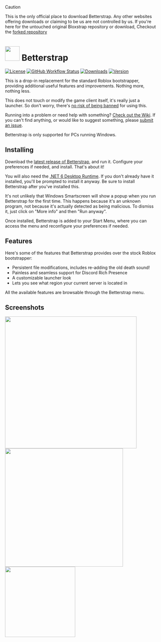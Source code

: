 > [!CAUTION]
> This is the only official place to download Betterstrap. Any other websites offering downloads or claiming to be us are not controlled by us.
> If you're here for the untouched original Bloxstrap repository or download, Checkout the [forked repository](https://github.com/pizzaboxer/bloxstrap)

# <img src="https://github.com/mireyacs/betterstrap/raw/main/Images/Bloxstrap.png" width="48"/> Betterstrap

[![License](https://img.shields.io/github/license/mireyacs/betterstrap)](https://github.com/mireyacs/betterstrap/blob/main/LICENSE)
[![GitHub Workflow Status](https://img.shields.io/github/actions/workflow/status/mireyacs/betterstrap/ci.yml?branch=main&label=builds)](https://github.com/mireyacs/betterstrap/actions)
[![Downloads](https://img.shields.io/github/downloads/mireyacs/betterstrap/latest/total?color=981bfe)](https://github.com/mireyacs/betterstrap/releases)
[![Version](https://img.shields.io/github/v/release/mireyacs/betterstrap?color=7a39fb)](https://github.com/mireyacs/betterstrap/releases/latest)

This is a drop-in replacement for the standard Roblox bootstrapper, providing additional useful features and improvements. Nothing more, nothing less.

This does not touch or modify the game client itself, it's really just a launcher. So don't worry, there's [no risk of being banned](https://github.com/pizzaboxer/bloxstrap/wiki/Why-it%27s-not-reasonably-possible-for-you-to-be-banned-by-Bloxstrap) for using this.

Running into a problem or need help with something? [Check out the Wiki](https://github.com/pizzaboxer/bloxstrap/wiki). If you can't find anything, or would like to suggest something, please [submit an issue](https://github.com/mireyacs/betterstrap/issues).
 
Betterstrap is only supported for PCs running Windows.
 
 ## Installing
Download the [latest release of Betterstrap](https://github.com/mireyacs/betterstrap/releases/latest), and run it. Configure your preferences if needed, and install. That's about it!

You will also need the [.NET 6 Desktop Runtime](https://aka.ms/dotnet-core-applaunch?missing_runtime=true&arch=x64&rid=win11-x64&apphost_version=6.0.16&gui=true). If you don't already have it installed, you'll be prompted to install it anyway. Be sure to install Betterstrap after you've installed this.

It's not unlikely that Windows Smartscreen will show a popup when you run Betterstrap for the first time. This happens because it's an unknown program, not because it's actually detected as being malicious. To dismiss it, just click on "More info" and then "Run anyway".

Once installed, Betterstrap is added to your Start Menu, where you can access the menu and reconfigure your preferences if needed.
 
## Features
Here's some of the features that Betterstrap provides over the stock Roblox bootstrapper:

* Persistent file modifications, includes re-adding the old death sound!
* Painless and seamless support for Discord Rich Presence
* A customizable launcher look
* Lets you see what region your current server is located in

All the available features are browsable through the Betterstrap menu.

## Screenshots

<p float="left">
    <img src="https://github.com/pizzaboxer/bloxstrap/assets/41478239/dcfd0cdf-1aae-45bb-849a-f7710ec63b28" width="435" />
    <img src="https://github.com/pizzaboxer/bloxstrap/assets/41478239/e08cdf28-4f99-46b5-99f2-5c338aac86db" width="390" />
    <img src="https://github.com/pizzaboxer/bloxstrap/assets/41478239/7ba35223-9115-401f-bbc1-d15e9c5fd79e" width="232" />
<p>
